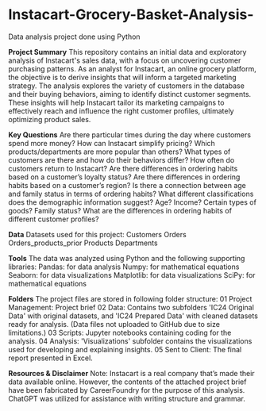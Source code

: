 # Instacart-Grocery-Basket-Analysis-
Data analysis project done using Python

**Project Summary**
This repository contains an initial data and exploratory analysis of Instacart's sales data, with a focus on uncovering customer purchasing patterns. As an analyst for Instacart, an online grocery platform, the objective is to derive insights that will inform a targeted marketing strategy. The analysis explores the variety of customers in the database and their buying behaviors, aiming to identify distinct customer segments. These insights will help Instacart tailor its marketing campaigns to effectively reach and influence the right customer profiles, ultimately optimizing product sales.

**Key Questions**
Are there particular times during the day where customers spend more money?
How can Instacart simplify pricing?
Which products/departments are more popular than others?
What types of customers are there and how do their behaviors differ?
How often do customers return to Instacart?
Are there differences in ordering habits based on a customer’s loyalty status?
Are there differences in ordering habits based on a customer’s region?
Is there a connection between age and family status in terms of ordering habits?
What different classifications does the demographic information suggest? Age? Income? Certain types of goods? Family status?
What are the differences in ordering habits of different customer profiles?

**Data**
Datasets used for this project:
Customers
Orders
Orders_products_prior
Products
Departments

**Tools**
The data was analyzed using Python and the following supporting libraries:
Pandas: for data analysis
Numpy: for mathematical equations
Seaborn: for data visualizations
Matplotlib: for data visualizations
SciPy: for mathematical equations

**Folders**
The project files are stored in following folder structure:
01 Project Management: Project brief
02 Data: Contains two subfolders 'IC24 Original Data' with original datasets, and 'IC24 Prepared Data' with cleaned datasets ready for analysis. (Data files not uploaded to GitHub due to size limitations.)
03 Scripts: Jupyter notebooks containing coding for the analysis.
04 Analysis: 'Visualizations' subfolder contains the visualizations used for developing and explaining insights.
05 Sent to Client: The final report presented in Excel.

**Resources & Disclaimer**
Note: Instacart is a real company that’s made their data available online. However, the contents of the attached project brief have been fabricated by CareerFoundry for the purpose of this analysis. ChatGPT was utilized for assistance with writing structure and grammar.

